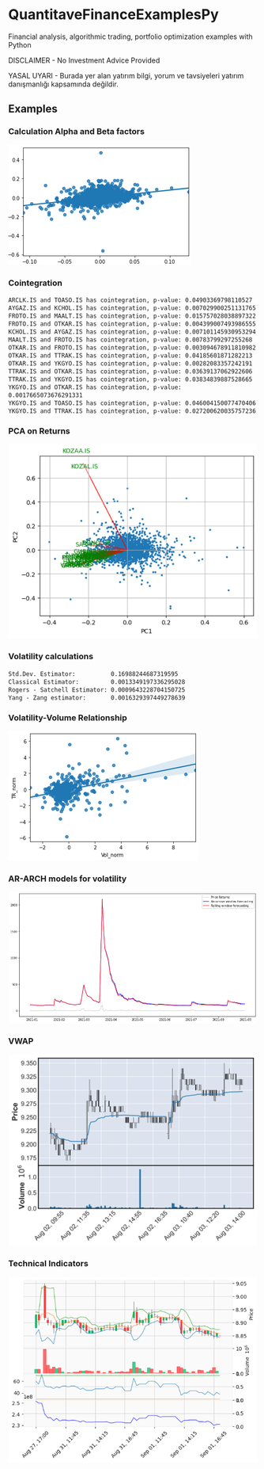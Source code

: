# QuantitaveFinanceExamplesPy

Financial analysis, algorithmic trading, portfolio optimization examples with Python 

DISCLAIMER - No Investment Advice Provided

YASAL UYARI - Burada yer alan yatırım bilgi, yorum ve tavsiyeleri yatırım danışmanlığı kapsamında değildir.

## Examples

### Calculation Alpha and Beta factors

![01_01](imgs/01_01.png)

### Cointegration

```
ARCLK.IS and TOASO.IS has cointegration, p-value: 0.04903369798110527
AYGAZ.IS and KCHOL.IS has cointegration, p-value: 0.007029900251131765
FROTO.IS and MAALT.IS has cointegration, p-value: 0.015757028038897322
FROTO.IS and OTKAR.IS has cointegration, p-value: 0.004399007493986555
KCHOL.IS and AYGAZ.IS has cointegration, p-value: 0.007101145930953294
MAALT.IS and FROTO.IS has cointegration, p-value: 0.00783799297255268
OTKAR.IS and FROTO.IS has cointegration, p-value: 0.003094678911810982
OTKAR.IS and TTRAK.IS has cointegration, p-value: 0.04185601871282213
OTKAR.IS and YKGYO.IS has cointegration, p-value: 0.00282083357242191
TTRAK.IS and OTKAR.IS has cointegration, p-value: 0.03639137062922606
TTRAK.IS and YKGYO.IS has cointegration, p-value: 0.03834839887528665
YKGYO.IS and OTKAR.IS has cointegration, p-value: 0.0017665073676291331
YKGYO.IS and TOASO.IS has cointegration, p-value: 0.046004150077470406
YKGYO.IS and TTRAK.IS has cointegration, p-value: 0.027200620035757236
```

### PCA on Returns

![03_01](imgs/03_01.png)


### Volatility calculations

```
Std.Dev. Estimator:          0.16988244687319595
Classical Estimator:         0.0013349197336295028
Rogers - Satchell Estimator: 0.0009643228704150725
Yang - Zang estimator:       0.0016329397449278639
```

### Volatility-Volume Relationship

![05_01](imgs/05_01.png)

### AR-ARCH models for volatility

![06_01](imgs/06_01.png)

### VWAP 

![07_01](imgs/07_01.svg)

### Technical Indicators

![08_01](imgs/08_01.png)
